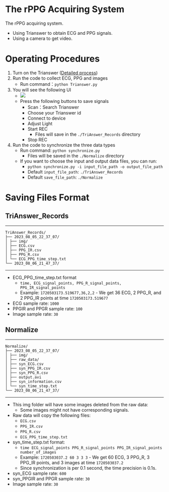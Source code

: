 # The rPPG Acquiring System
The rPPG acquiring system. 
- Using Trianswer to obtain ECG and PPG signals.
- Using a camera to get video.
# Operating Procedures
1.  Turn on the Trianswer ([Detailed process](https://hackmd.io/cn5WpB78Qp21ZtBuHi6e-Q?view))
2.  Run the code to collect ECG, PPG and images 
    - Run command：`python Trianswer.py` 
3. You will see the following UI
    - ![](https://hackmd.io/_uploads/SyGyH-zn2.png)
    - Press the following buttons to save signals 
        - Scan：Search Trianswer
        - Choose your Trianswer id
        - Connect to device
        - Adjust Light
        - Start REC
            - Files will save in the `./TriAnswer_Records` directory
        - Stop REC
4.  Run the code to synchronize the three data types
     - Run command: `python synchronize.py`
        - Files will be saved in the `./Normalize` directory
    - If you want to choose the input and output data files, you can run:
        - `python synchronize.py -i input_file_path -o output_file_path`
        - Default `input_file_path`: `./TriAnswer_Records`
        - Default `save_file_path`: `./Normalize`

# Saving Files Format
## TriAnswer_Records
 -----------------
    TriAnswer_Records/
    ├── 2023_08_05_22_37_07/
    │ ├── img/
    │ ├── ECG.csv
    │ ├── PPG_IR.csv
    │ ├── PPG_R.csv
    │ └── ECG_PPG_time_step.txt
    └── 2023_08_06_21_47_37/
 -----------------
 
- ECG_PPG_time_step.txt format
    - `time, ECG_signal_points, PPG_R_signal_points, PPG_IR_signal_points`
    - Example: `1720503173.519677,36,2,2` - We get 36 ECG, 2 PPG_R, and 2 PPG_IR points at time `1720503173.519677`
- ECG sample rate: `1000`
- PPGIR and PPGR sample rate: `100`
- Image sample rate: `30`
## Normalize
 -----------------
    Normalize/
    ├── 2023_08_05_22_37_07/
    │ ├── img/
    │ ├── raw_data/
    │ ├── syn_ECG.csv
    │ ├── syn_PPG_IR.csv
    │ ├── syn_PPG_R.csv
    │ ├── output.avi
    │ ├── syn_information.csv
    │ └── syn_time_step.txt
    └── 2023_08_06_21_47_37/
 -----------------

- This img folder will have some images deleted from the raw data:
    - Some images might not have corresponding signals.
- Raw data will copy the following files:
    - `ECG.csv`
    - `PPG_IR.csv`
    - `PPG_R.csv`
    - `ECG_PPG_time_step.txt`
- syn_time_step.txt format:
    - `time ECG_signal_points PPG_R_signal_points PPG_IR_signal_points number_of_images`
    - Example: `1720503037.2 60 3 3 3` - We get 60 ECG, 3 PPG_R, 3 PPG_IR points, and 3 images at time `1720503037.2`
    - Since synchronization is per 0.1 second, the time precision is 0.1s.
- syn_ECG sample rate: `600`
- syn_PPGIR and PPGR sample rate: `30`
- Image sample rate: `30`